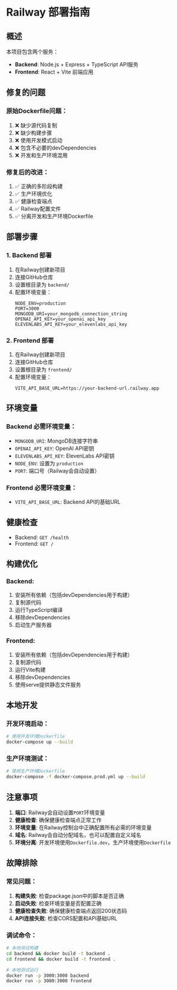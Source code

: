 # Railway 部署指南

## 概述

本项目包含两个服务：
- **Backend**: Node.js + Express + TypeScript API服务
- **Frontend**: React + Vite 前端应用

## 修复的问题

### 原始Dockerfile问题：
1. ❌ 缺少源代码复制
2. ❌ 缺少构建步骤
3. ❌ 使用开发模式启动
4. ❌ 包含不必要的devDependencies
5. ❌ 开发和生产环境混用

### 修复后的改进：
1. ✅ 正确的多阶段构建
2. ✅ 生产环境优化
3. ✅ 健康检查端点
4. ✅ Railway配置文件
5. ✅ 分离开发和生产环境Dockerfile

## 部署步骤

### 1. Backend 部署

1. 在Railway创建新项目
2. 连接GitHub仓库
3. 设置根目录为 `backend/`
4. 配置环境变量：
   ```
   NODE_ENV=production
   PORT=3000
   MONGODB_URI=your_mongodb_connection_string
   OPENAI_API_KEY=your_openai_api_key
   ELEVENLABS_API_KEY=your_elevenlabs_api_key
   ```

### 2. Frontend 部署

1. 在Railway创建新项目
2. 连接GitHub仓库
3. 设置根目录为 `frontend/`
4. 配置环境变量：
   ```
   VITE_API_BASE_URL=https://your-backend-url.railway.app
   ```

## 环境变量

### Backend 必需环境变量：
- `MONGODB_URI`: MongoDB连接字符串
- `OPENAI_API_KEY`: OpenAI API密钥
- `ELEVENLABS_API_KEY`: ElevenLabs API密钥
- `NODE_ENV`: 设置为 `production`
- `PORT`: 端口号（Railway会自动设置）

### Frontend 必需环境变量：
- `VITE_API_BASE_URL`: Backend API的基础URL

## 健康检查

- Backend: `GET /health`
- Frontend: `GET /`

## 构建优化

### Backend:
1. 安装所有依赖（包括devDependencies用于构建）
2. 复制源代码
3. 运行TypeScript编译
4. 移除devDependencies
5. 启动生产服务器

### Frontend:
1. 安装所有依赖（包括devDependencies用于构建）
2. 复制源代码
3. 运行Vite构建
4. 移除devDependencies
5. 使用serve提供静态文件服务

## 本地开发

### 开发环境启动：
```bash
# 使用开发环境Dockerfile
docker-compose up --build
```

### 生产环境测试：
```bash
# 使用生产环境Dockerfile
docker-compose -f docker-compose.prod.yml up --build
```

## 注意事项

1. **端口**: Railway会自动设置`PORT`环境变量
2. **健康检查**: 确保健康检查端点正常工作
3. **环境变量**: 在Railway控制台中正确配置所有必需的环境变量
4. **域名**: Railway会自动分配域名，也可以配置自定义域名
5. **环境分离**: 开发环境使用`Dockerfile.dev`，生产环境使用`Dockerfile`

## 故障排除

### 常见问题：

1. **构建失败**: 检查package.json中的脚本是否正确
2. **启动失败**: 检查环境变量是否配置正确
3. **健康检查失败**: 确保健康检查端点返回200状态码
4. **API连接失败**: 检查CORS配置和API基础URL

### 调试命令：

```bash
# 本地测试构建
cd backend && docker build -t backend .
cd frontend && docker build -t frontend .

# 本地测试运行
docker run -p 3000:3000 backend
docker run -p 3000:3000 frontend
``` 